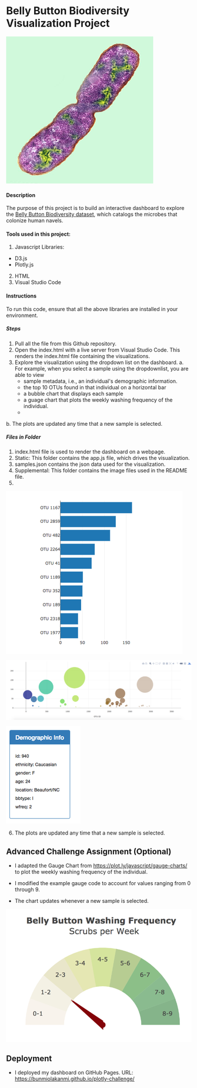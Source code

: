 # Belly Button Biodiversity Visualization Project

![Bacteria by filterforge.com](Images/bacteria.jpg)

#### Description 
The purpose of this project is to build an interactive dashboard to explore the [Belly Button Biodiversity dataset](http://robdunnlab.com/projects/belly-button-biodiversity/), which catalogs the microbes that colonize human navels.

####  Tools used in this project:
1.  Javascript
  Libraries:
  - D3.js
  - Plotly.js
2.  HTML
3.  Visual Studio Code

#### Instructions
To run this code, ensure that all the above libraries are installed in your environment.

##### Steps
1.  Pull all the file from this Github repository.
2.  Open the index.html with a live server from Visual Studio Code. This renders the index.html file containing the visualizations.
3.  Explore the visualization using the dropdown list on the dashboard.
  a.  For example, when you select a sample using the dropdownlist, you are able to view 
      -  sample metadata, i.e., an individual's demographic information.
      -  the top 10 OTUs found in that individual on a horizontal bar
      -  a bubble chart that displays each sample
      -  a guage chart that plots the weekly washing frequency of the individual.
      - 
  b. The plots are updated any time that a new sample is selected.
 
##### Files in Folder
1.  index.html file is used to render the dashboard on a webpage.
2.  Static: This folder contains the app.js file, which drives the visualization.
3.  samples.json contains the json data used for the visualization.
4.  Supplemental: This folder contains the image files used in the README file.
5.  
 
 



  ![bar Chart](Images/hw01.png)

  

![Bubble Chart](Images/bubble_chart.png)


![hw](Images/hw03.png)

6. The plots are updated any time that a new sample is selected.

## Advanced Challenge Assignment (Optional)

* I adapted the Gauge Chart from <https://plot.ly/javascript/gauge-charts/> to plot the weekly washing frequency of the individual.

* I modified the example gauge code to account for values ranging from 0 through 9.

* The chart updates whenever a new sample is selected.

![Weekly Washing Frequency Gauge](Images/gauge.png)

## Deployment

* I deployed my dashboard on GitHub Pages. URL: https://bunmiolakanmi.github.io/plotly-challenge/ 

